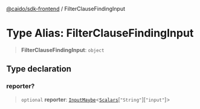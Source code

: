 [@caido/sdk-frontend](../index.md) / FilterClauseFindingInput

# Type Alias: FilterClauseFindingInput

> **FilterClauseFindingInput**: `object`

## Type declaration

### reporter?

> `optional` **reporter**: [`InputMaybe`](InputMaybe.md)\<[`Scalars`](Scalars.md)\[`"String"`\]\[`"input"`\]\>

